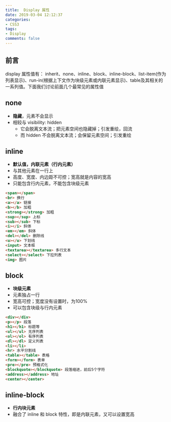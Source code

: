 ```yaml
---
title:  Display 属性
date: 2019-03-04 12:12:37
categories:
- CSS3
tags:
- Display
comments: false
---
```


## 前言

display 属性值有： inherit、none、inline、block、inline-block、list-item(作为列表显示)、run-in(根据上下文作为块级元素或内联元素显示)、table及其相关的一系列值。下面我们讨论前面几个最常见的属性值

<!-- more -->

## none

- **隐藏**，元素不会显示
- 相较与 visibility: hidden 
  - 它会脱离文本流；把元素空间也隐藏掉；引发重绘，回流
  - 而 hidden 不会脱离文本流；会保留元素空间；引发重绘 



## inline

- **默认值，内联元素（行内元素）**
- 与其他元素在一行上
- 高度、宽度、内边距不可控；宽高就是内容的宽高
- 只能包含行内元素，不能包含块级元素

```html
<span></span>
<br> 换行
<a></a> 链接
<b></b> 加粗
<strong></strong> 加粗
<sup></sup> 上标
<sub></sub> 下标
<i></i> 斜体
<em></em> 斜体
<del></del> 删除线
<u></u> 下划线
<input> 文本框
<textarea></textarea> 多行文本
<select></select> 下拉列表
<img> 图片
```



## block

- **块级元素**
- 元素独占一行
- 宽高可控；宽度没有设置时，为100%
- 可以包含块级与行内元素

```html
<div></div>
<p></p> 段落
<h1></h1> 标题等 
<ul></ul> 无序列表
<ol></ol> 有序列表
<dl></dl> 定义列表
<li></li>
<hr> 水平分割线
<table></table> 表格
<form></form> 表单
<pre></pre> 预格式化
<blockquote></blockquote> 段落缩进，前后5个字符
<address></address> 地址
<center></center> 
```



## inline-block

- **行内块元素**
- 融合了 inline 和 block 特性，即是内联元素，又可以设置宽高